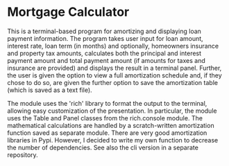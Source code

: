 # Mortgage Calculator

This is a terminal-based program for amortizing and displaying loan payment information.
The program takes user input for loan amount, interest rate, 
loan term (in months) and optionally, homeowners insurance and property tax 
amounts, calculates both the principal and interest payment amount and total 
payment amount (if amounts for taxes and insurance are provided) and displays 
the result in a terminal panel. Further, the user is given the option to view a full 
amortization schedule and, if they chose to do so, are given the further option 
to save the amortization table (which is saved as a text file).  
    
The module uses the 'rich' library to format the output to the terminal, allowing
easy customization of the presentation. In particular, the module uses the Table and 
Panel classes from the rich.console module. The mathematical calculations are 
handled by a scratch-written amortization function saved as separate module. 
There are very good amortization libraries in Pypi. However, I decided to write 
my own function to decrease the number of dependencies. See also the cli version in 
a separate repository.